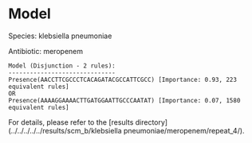 
# Model

Species: klebsiella pneumoniae

Antibiotic: meropenem

```
Model (Disjunction - 2 rules):
------------------------------
Presence(AACCTTCGCCCTCACAGATACGCCATTCGCC) [Importance: 0.93, 223 equivalent rules]
OR
Presence(AAAAGGAAAACTTGATGGAATTGCCCAATAT) [Importance: 0.07, 1580 equivalent rules]

```

For details, please refer to the [results directory](../../../../../results/scm_b/klebsiella pneumoniae/meropenem/repeat_4/).

